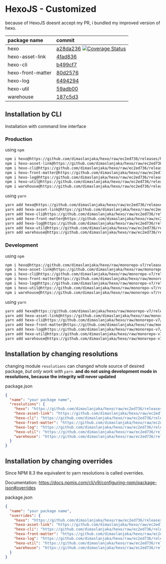 # HexoJS - Customized
because of HexoJS doesnt accept my PR, i bundled my improved version of hexo.

| package name | commit |
| :--- | :--- | 
| hexo | [a28da236](https://github.com/dimaslanjaka/hexo/commit/a28da236)  [![Coverage Status](https://coveralls.io/repos/github/dimaslanjaka/hexo/badge.svg)](https://coveralls.io/github/dimaslanjaka/hexo) | 
| hexo-asset-link | [4fad836](https://github.com/dimaslanjaka/hexo-asset-link/commit/4fad836) | 
| hexo-cli | [b499cf7](https://github.com/dimaslanjaka/hexo-cli/commit/b499cf7) | 
| hexo-front-matter | [80d2576](https://github.com/dimaslanjaka/hexo-front-matter/commit/80d2576) | 
| hexo-log | [6494294](https://github.com/dimaslanjaka/hexo-log/commit/6494294) | 
| hexo-util | [59adb00](https://github.com/dimaslanjaka/hexo-util/commit/59adb00) | 
| warehouse | [187c5d3](https://github.com/dimaslanjaka/warehouse/commit/187c5d3) | 

## Installation by CLI
Installation with command line interface

### Production

using `npm`
```bash
npm i hexo@https://github.com/dimaslanjaka/hexo/raw/ec2ed736/releases/hexo.tgz
npm i hexo-asset-link@https://github.com/dimaslanjaka/hexo/raw/ec2ed736/releases/hexo-asset-link.tgz
npm i hexo-cli@https://github.com/dimaslanjaka/hexo/raw/ec2ed736/releases/hexo-cli.tgz
npm i hexo-front-matter@https://github.com/dimaslanjaka/hexo/raw/ec2ed736/releases/hexo-front-matter.tgz
npm i hexo-log@https://github.com/dimaslanjaka/hexo/raw/ec2ed736/releases/hexo-log.tgz
npm i hexo-util@https://github.com/dimaslanjaka/hexo/raw/ec2ed736/releases/hexo-util.tgz
npm i warehouse@https://github.com/dimaslanjaka/hexo/raw/ec2ed736/releases/warehouse.tgz
```

using `yarn`
```bash
yarn add hexo@https://github.com/dimaslanjaka/hexo/raw/ec2ed736/releases/hexo.tgz
yarn add hexo-asset-link@https://github.com/dimaslanjaka/hexo/raw/ec2ed736/releases/hexo-asset-link.tgz
yarn add hexo-cli@https://github.com/dimaslanjaka/hexo/raw/ec2ed736/releases/hexo-cli.tgz
yarn add hexo-front-matter@https://github.com/dimaslanjaka/hexo/raw/ec2ed736/releases/hexo-front-matter.tgz
yarn add hexo-log@https://github.com/dimaslanjaka/hexo/raw/ec2ed736/releases/hexo-log.tgz
yarn add hexo-util@https://github.com/dimaslanjaka/hexo/raw/ec2ed736/releases/hexo-util.tgz
yarn add warehouse@https://github.com/dimaslanjaka/hexo/raw/ec2ed736/releases/warehouse.tgz

```

### Development

using `npm`
```bash
npm i hexo@https://github.com/dimaslanjaka/hexo/raw/monorepo-v7/releases/hexo.tgz
npm i hexo-asset-link@https://github.com/dimaslanjaka/hexo/raw/monorepo-v7/releases/hexo-asset-link.tgz
npm i hexo-cli@https://github.com/dimaslanjaka/hexo/raw/monorepo-v7/releases/hexo-cli.tgz
npm i hexo-front-matter@https://github.com/dimaslanjaka/hexo/raw/monorepo-v7/releases/hexo-front-matter.tgz
npm i hexo-log@https://github.com/dimaslanjaka/hexo/raw/monorepo-v7/releases/hexo-log.tgz
npm i hexo-util@https://github.com/dimaslanjaka/hexo/raw/monorepo-v7/releases/hexo-util.tgz
npm i warehouse@https://github.com/dimaslanjaka/hexo/raw/monorepo-v7/releases/warehouse.tgz
```

using `yarn`
```bash
yarn add hexo@https://github.com/dimaslanjaka/hexo/raw/monorepo-v7/releases/hexo.tgz
yarn add hexo-asset-link@https://github.com/dimaslanjaka/hexo/raw/monorepo-v7/releases/hexo-asset-link.tgz
yarn add hexo-cli@https://github.com/dimaslanjaka/hexo/raw/monorepo-v7/releases/hexo-cli.tgz
yarn add hexo-front-matter@https://github.com/dimaslanjaka/hexo/raw/monorepo-v7/releases/hexo-front-matter.tgz
yarn add hexo-log@https://github.com/dimaslanjaka/hexo/raw/monorepo-v7/releases/hexo-log.tgz
yarn add hexo-util@https://github.com/dimaslanjaka/hexo/raw/monorepo-v7/releases/hexo-util.tgz
yarn add warehouse@https://github.com/dimaslanjaka/hexo/raw/monorepo-v7/releases/warehouse.tgz

```

## Installation by changing resolutions
changing module `resolutions` can changed whole source of desired package, _but only work with `yarn`_. **and do not using development mode in resolutions, because the integrity will never updated**

package.json
```json
{
  "name": "your package name",
  "resolutions": {
    "hexo": "https://github.com/dimaslanjaka/hexo/raw/ec2ed736/releases/hexo.tgz",
    "hexo-asset-link": "https://github.com/dimaslanjaka/hexo/raw/ec2ed736/releases/hexo-asset-link.tgz",
    "hexo-cli": "https://github.com/dimaslanjaka/hexo/raw/ec2ed736/releases/hexo-cli.tgz",
    "hexo-front-matter": "https://github.com/dimaslanjaka/hexo/raw/ec2ed736/releases/hexo-front-matter.tgz",
    "hexo-log": "https://github.com/dimaslanjaka/hexo/raw/ec2ed736/releases/hexo-log.tgz",
    "hexo-util": "https://github.com/dimaslanjaka/hexo/raw/ec2ed736/releases/hexo-util.tgz",
    "warehouse": "https://github.com/dimaslanjaka/hexo/raw/ec2ed736/releases/warehouse.tgz"
  }
}
```

## Installation by changing overrides

Since NPM 8.3 the equivalent to yarn resolutions is called overrides.

Documentation: https://docs.npmjs.com/cli/v9/configuring-npm/package-json#overrides

package.json
```json
{
  "name": "your package name",
  "overrides": {
    "hexo": "https://github.com/dimaslanjaka/hexo/raw/ec2ed736/releases/hexo.tgz",
    "hexo-asset-link": "https://github.com/dimaslanjaka/hexo/raw/ec2ed736/releases/hexo-asset-link.tgz",
    "hexo-cli": "https://github.com/dimaslanjaka/hexo/raw/ec2ed736/releases/hexo-cli.tgz",
    "hexo-front-matter": "https://github.com/dimaslanjaka/hexo/raw/ec2ed736/releases/hexo-front-matter.tgz",
    "hexo-log": "https://github.com/dimaslanjaka/hexo/raw/ec2ed736/releases/hexo-log.tgz",
    "hexo-util": "https://github.com/dimaslanjaka/hexo/raw/ec2ed736/releases/hexo-util.tgz",
    "warehouse": "https://github.com/dimaslanjaka/hexo/raw/ec2ed736/releases/warehouse.tgz"
  }
}
```